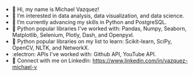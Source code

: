 - 👋 Hi, my name is Michael Vazquez!
- 👀 I’m interested in data analysis, data visualization, and data science.
- 🌱 I’m currently advancing my skills in Python and PostgreSQL. 
- 📖 Python popular libraries I've worked with: Pandas, Numpy, Seaborn, Matplotlib, Selenium, Plotly, Dash, and Openpyxl.
- 📑 Python popular libraries on my list to learn: Scikit-learn, SciPy, OpenCV, NLTK, and NetworkX.
- :electron: APIs I've worked with: Github API, YouTube API.
- 🤙 Connect with me on LinkedIn: https://www.linkedin.com/in/vazquez-michael-v
